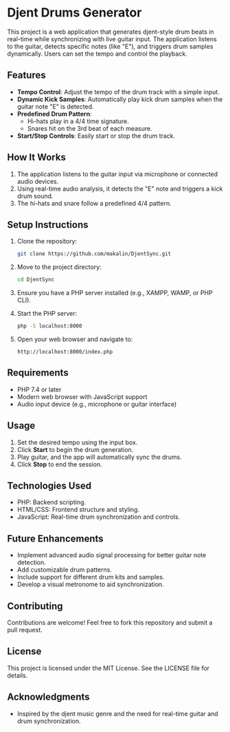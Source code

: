 # Djent Drums Generator

This project is a web application that generates djent-style drum beats in real-time while synchronizing with live guitar input. The application listens to the guitar, detects specific notes (like "E"), and triggers drum samples dynamically. Users can set the tempo and control the playback.

## Features

- **Tempo Control**: Adjust the tempo of the drum track with a simple input.
- **Dynamic Kick Samples**: Automatically play kick drum samples when the guitar note "E" is detected.
- **Predefined Drum Pattern**:
  - Hi-hats play in a 4/4 time signature.
  - Snares hit on the 3rd beat of each measure.
- **Start/Stop Controls**: Easily start or stop the drum track.

## How It Works

1. The application listens to the guitar input via microphone or connected audio devices.
2. Using real-time audio analysis, it detects the "E" note and triggers a kick drum sound.
3. The hi-hats and snare follow a predefined 4/4 pattern.

## Setup Instructions

1. Clone the repository:
   ```bash
   git clone https://github.com/makalin/DjentSync.git
   ```

2. Move to the project directory:
   ```bash
   cd DjentSync
   ```

3. Ensure you have a PHP server installed (e.g., XAMPP, WAMP, or PHP CLI).

4. Start the PHP server:
   ```bash
   php -S localhost:8000
   ```

5. Open your web browser and navigate to:
   ```
   http://localhost:8000/index.php
   ```

## Requirements

- PHP 7.4 or later
- Modern web browser with JavaScript support
- Audio input device (e.g., microphone or guitar interface)

## Usage

1. Set the desired tempo using the input box.
2. Click **Start** to begin the drum generation.
3. Play guitar, and the app will automatically sync the drums.
4. Click **Stop** to end the session.

## Technologies Used

- PHP: Backend scripting.
- HTML/CSS: Frontend structure and styling.
- JavaScript: Real-time drum synchronization and controls.

## Future Enhancements

- Implement advanced audio signal processing for better guitar note detection.
- Add customizable drum patterns.
- Include support for different drum kits and samples.
- Develop a visual metronome to aid synchronization.

## Contributing

Contributions are welcome! Feel free to fork this repository and submit a pull request.

## License

This project is licensed under the MIT License. See the LICENSE file for details.

## Acknowledgments

- Inspired by the djent music genre and the need for real-time guitar and drum synchronization.
